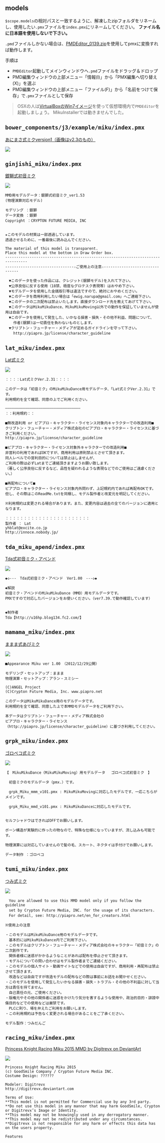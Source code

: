models
---

>
`$scope.models`の相対パスと一致するように、解凍したzipフォルダをリネームし、使用したい`.pmx`ファイルを`index.pmx`にリネームしてください。
__ファイル名に日本語を使用しないで下さい。__

`.pmd`ファイルしかない場合は、[PMDEditor_0139.zip](http://kkhk22.seesaa.net/article/282933265.html)を使用してpmxに変換すれば動作します。

手順は
* `PMDEditor`起動してメインウィンドウへ`.pmd`ファイルをドラッグ＆ドロップ
* PMD編集ウィンドウの上部メニュー「情報(I)」から「PMX編集へ切り替え(X)」を選ぶ
* PMD編集ウィンドウの上部メニュー「ファイル(F)」から「名前をつけて保存」で`.pmx`ファイルとして保存

> OSXの人は[VirtualBoxのWin7イメージ](https://dev.modern.ie/tools/vms/mac/)を使って仮想環境内で`PMDEditor`を起動しましょう。
> MikuInstallerでは動きませんでした。

## `bower_components/j3/example/miku/index.pmx`

[あにまさ式ミクversion1（画像はv2.3のもの）](https://github.com/59naga/j3)

![](http://lohas.nicoseiga.jp/priv/c1c18232861f26f51f62fb5ea47e427bfe88aabb/1444010433/1475988)

## `ginjishi_miku/index.pmx`

[銀獅式初音ミク](http://seiga.nicovideo.jp/seiga/im3891427)

![](http://lohas.nicoseiga.jp//thumb/3891427l?)

```
MMD用モデルデータ：銀獅式初音ミク_ver1.53
(物理演算対応モデル)

モデリング ：銀獅
データ変換 ：銀獅
Copyright ：CRYPTON FUTURE MEDIA, INC


★このモデルの材質は一部透過しています。
透過させるために、一番最後に読み込んでください。

The material of this model is transparent.
Place this model at the bottom in Draw Order box.
--------------------------------------------------------------------------------
-------------------------------☆ご使用上の注意☆-------------------------------

　▼このデータを使った作品には、クレジット(銀獅モデル)を入れて下さい。
　▼公序良俗に反する使用（18禁、極度なグロテスク表現等）はおやめ下さい。
　▼モデルデータを使用した金銭取引等は違法ですので、絶対におやめください。
　▼このデータを商用利用したい場合は「ewig.narupa@gmail.com」へご連絡下さい。
　▼このデータの二次配布は禁止いたします。直接ダウンロード先を教えてあげて下さい。
　▼このデータはMikuMikuDance、MikuMikuMoving以外での動作を保証していませんが使用は自由です。
　▼このデータを使用して発生した、いかなる損害・損失・その他不利益、問題について、
  　作者(銀獅)は一切責任を負わないものとします。
　▼クリプトン・フューチャー・メディアが定めるガイドラインを守って下さい。
  　http://piapro.jp/license/character_guideline
```

## `lat_miku/index.pmx`

[Lat式ミク](http://seiga.nicovideo.jp/seiga/im3688289)

![](http://lohas.nicoseiga.jp//thumb/3688289l?)

```
：：：：Lat式ミクVer.2.31：：：：

このデータは「初音ミク」のMikuMikuDance用モデルデータ、「Lat式ミクVer.2.31」です。
利用規約を全て確認、同意の上でご利用ください。

――――――――――――――――――――――――――――――――――
：：利用規約：：

■無改造利用 or ピアプロ・キャラクター・ライセンス対象内キャラクターでの改造利用■
クリプトン・フューチャー・メディア株式会社のピアプロ・キャラクター・ライセンスに基づきご利用ください。
http://piapro.jp/license/character_guideline

■ピアプロ・キャラクター・ライセンス対象外キャラクターでの改造利用■
非営利の利用であればOKですが、商用利用は原則禁止とさせて頂きます。
同人レベルでの営利目的については禁止はしませんが、
ご利用の際は必ずLatまでご連絡頂きますようお願い致します。
（著しく公序良俗に反するなど、品性を疑われるような表現などでのご使用はご遠慮ください。）

■再配布について■
ピアプロ・キャラクター・ライセンス対象内外問わず、上記規約内であれば再配布OKです。
但し、その際はこのReadMe.txtを同梱し、モデル製作者と改変元を明記してください。

※利用規約は変更される場合があります。また、変更内容は過去の全てのバージョンに適用となります。

：：：：：：：：：：：：：：：：：：：：：：：
製作者 ： Lat
yhblat@excite.co.jp
http://innoce.nobody.jp/
```

## `tda_miku_apend/index.pmx`

[Tda式初音ミク・アペンド](http://lohas.nicoseiga.jp/o/ceba9957511ccf00a71e53ece2537c67e002baa7/1444008814/2018614)

![](http://lohas.nicoseiga.jp//thumb/2018614l?)

```
◆◇---　Tda式初音ミク・アペンド　Ver1.00　---◇◆

◆解説
初音ミク・アペンドのMikuMikuDance（MMD）用モデルデータです。
PMXですので対応したバージョンをお使いください。（ver7.39.で動作確認しています）


◆制作者
Tda【http://u16hp.blog134.fc2.com/】
```

## `mamama_miku/index.pmx`

[ままま式あぴミク](http://piapro.jp/t/KPU3)

![](http://c1.piapro.jp/mimg/dtuhicgnptro9jc3_20121229020229_0740_0500.png)

```
■Appearance Miku ver 1.00　（2012/12/29公開）

モデリング・セットアップ：ままま
物理演算・セットアップ：アラン・スミシー

(C)ANGEL Project
(C)Crypton Future Media, Inc. www.piapro.net

このデータはMikuMikuDance用のモデルデータです。
利用規約を全て確認、同意した上で本MMDモデルデータをご利用下さい。

本データはクリプトン・フューチャー・メディア株式会社の
ピアプロ・キャラクター・ライセンス（http://piapro.jp/license/character_guideline）に基づき利用してください。
```

## `grpk_miku/index.pmx`

[ゴロペコ式ミク](http://seiga.nicovideo.jp/seiga/im3860553)

![](http://lohas.nicoseiga.jp//thumb/3860553l?)

```
【　MikuMikuDance（MikuMikuMoving）用モデルデータ　 ゴロペコ式初音ミク　】

　初音ミクのモデルデータ（pmx.）です。

　grpk_Miku_mmm_v101.pmx : MikuMikuMovingに対応したモデルです、一応こちらがメインです。

　grpk_Miku_mmd_v101.pmx : MikuMikuDanceに対応したモデルです。


セルフシャドウはできればOFFでお願いします。

ボーン構造が実験的に作ったの物なので、特殊な仕様になっていますが、流し込みも可能です。

物理演算には対応していませんので髪の毛、スカート、ネクタイは手付けでお願いします。

データ制作 ：ゴロペコ
```

## `tumi_miku/index.pmx`

[つみ式ミク](http://www.nicovideo.jp/watch/sm27427927)

![](http://lohas.nicoseiga.jp//thumb/5303246i?)

```
　You are allowed to use this MMD model only if you follow the guideline
　set by Crypton Future Media, INC. for the usage of its characters.
　For detail, see: http://piapro.net/en_for_creators.html

※使用上の注意

・このモデルはMikuMikuDance用のモデルデータです。
　基本的にはMikuMikuDance内でご利用下さい。
・このモデルはクリプトン・フューチャー・メディア株式会社のキャラクター「初音ミク」の二次創作です。
　関係者様に迷惑がかかるようなことがあれば配布を停止させて頂きます。
・モデルについての問い合わせはモデル製作者までご連絡ください。
・このモデルの個人サイト・動画サイトなどでの使用は自由ですが、商用利用・再配布は禁止させて頂きます。
　改造などは自由ですが改造モデルの配布などの際は事前にお話をお聞かせください。
・このモデルを使用して発生したいかなる損害・損失・トラブル・その他の不利益に対して当方は責任を持てません。
　自己責任の元、ご使用ください。
・版権元やその他の関係者に迷惑をかけたり気分を害するような使用や、政治的目的・誹謗中傷目的などでの使用などは厳禁です。
　PLCに則り、場を弁えたご利用をお願いします。
・この利用規約は予告なく変更される場合があることをご了承ください。

モデル製作：つみだんご
```

## `racing_miku/index.pmx`

[Princess Knight Racing Miku 2015 MMD by Digitrevx on DeviantArt](http://digitrevx.deviantart.com/art/Princess-Knight-Racing-Miku-2015-MMD-530215264)

![](http://pre07.deviantart.net/77e3/th/pre/f/2015/120/4/e/princess_knight_racing_miku_2015_mmd_by_digitrevx-d8rocps.png)

```
Princess Knight Racing Miku 2015
(c) GoodSmile Company / Crypton Future Media INC.
Costume Design: ??????

Modeler: Digitrevx
http://digitrevx.deviantart.com

Terms of Use:
**This model is not permitted for Commercial use by any 3rd party.
**Do not use this model in any mannor that may harm GoodSmile, Crypton or Digitrevx’s Image or Identity.
**This model may not be knowingly used in any derrogatory manner.
**This model may not be redistributed under any circumstances.
**Digitrevx is not responsible for any harm or effects this data has on the users property.

Features
```
